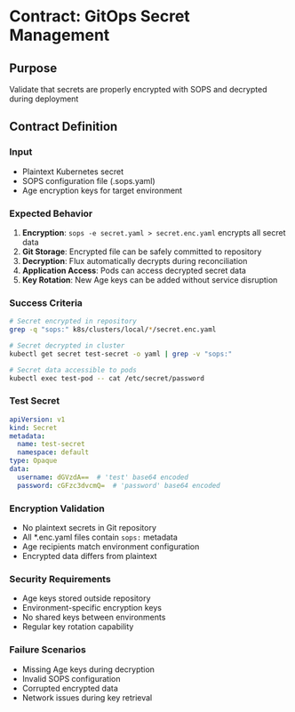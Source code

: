 # Contract: GitOps Secret Management

## Purpose
Validate that secrets are properly encrypted with SOPS and decrypted during deployment

## Contract Definition

### Input
- Plaintext Kubernetes secret
- SOPS configuration file (.sops.yaml)
- Age encryption keys for target environment

### Expected Behavior
1. **Encryption**: `sops -e secret.yaml > secret.enc.yaml` encrypts all secret data
2. **Git Storage**: Encrypted file can be safely committed to repository
3. **Decryption**: Flux automatically decrypts during reconciliation
4. **Application Access**: Pods can access decrypted secret data
5. **Key Rotation**: New Age keys can be added without service disruption

### Success Criteria
```bash
# Secret encrypted in repository
grep -q "sops:" k8s/clusters/local/*/secret.enc.yaml

# Secret decrypted in cluster
kubectl get secret test-secret -o yaml | grep -v "sops:"

# Secret data accessible to pods
kubectl exec test-pod -- cat /etc/secret/password
```

### Test Secret
```yaml
apiVersion: v1
kind: Secret
metadata:
  name: test-secret
  namespace: default
type: Opaque
data:
  username: dGVzdA==  # 'test' base64 encoded
  password: cGFzc3dvcmQ=  # 'password' base64 encoded
```

### Encryption Validation
- No plaintext secrets in Git repository
- All *.enc.yaml files contain `sops:` metadata
- Age recipients match environment configuration
- Encrypted data differs from plaintext

### Security Requirements
- Age keys stored outside repository
- Environment-specific encryption keys
- No shared keys between environments
- Regular key rotation capability

### Failure Scenarios
- Missing Age keys during decryption
- Invalid SOPS configuration
- Corrupted encrypted data
- Network issues during key retrieval
